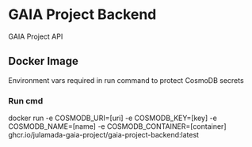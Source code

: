 # GAIA Project Backend
GAIA Project API

## Docker Image
Environment vars required in run command to protect CosmoDB secrets

### Run cmd
  docker run -e COSMODB_URI=[uri] -e COSMODB_KEY=[key] -e COSMODB_NAME=[name] -e COSMODB_CONTAINER=[container] ghcr.io/julamada-gaia-project/gaia-project-backend:latest
  
